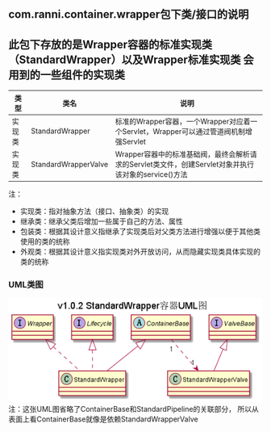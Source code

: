 ## com.ranni.container.wrapper包下类/接口的说明

此包下存放的是Wrapper容器的标准实现类（StandardWrapper）以及Wrapper标准实现类
会用到的一些组件的实现类
---

|类型|类名|说明|
|---|---|---|
|实现类|StandardWrapper|标准的Wrapper容器，一个Wrapper对应着一个Servlet，Wrapper可以通过管道阀机制增强Servlet|
|实现类|StandardWrapperValve|Wrapper容器中的标准基础阀，最终会解析请求的Servlet类文件，创建Servlet对象并执行该对象的service()方法|

   
注：  
- 实现类：指对抽象方法（接口、抽象类）的实现
- 继承类：继承父类后增加一些属于自己的方法、属性
- 包装类：根据其设计意义指继承了实现类后对父类方法进行增强以便于其他类使用的类的统称
- 外观类：根据其设计意义指实现类对外开放访问，从而隐藏实现类具体实现的类的统称

### UML类图
![img](../../../../../../../uml/v1.0.2/wrapper.png)
注：这张UML图省略了ContainerBase和StandardPipeline的关联部分，
所以从表面上看ContainerBase就像是依赖StandardWrapperValve